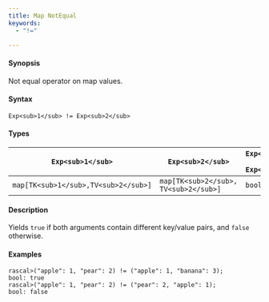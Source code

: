 ```yaml
---
title: Map NotEqual
keywords:
  - "!="

---
```


#### Synopsis

Not equal operator on map values.

#### Syntax

`Exp<sub>1</sub> != Exp<sub>2</sub>`

#### Types

| `Exp<sub>1</sub>`            |  `Exp<sub>2</sub>`             | `Exp<sub>1</sub> != Exp<sub>2</sub>`  |
| --- | --- | --- |
| `map[TK<sub>1</sub>,TV<sub>2</sub>]` |  `map[TK<sub>2</sub>, TV<sub>2</sub>]` | `bool`                |


#### Description

Yields `true` if both arguments contain different key/value pairs, and `false` otherwise.

#### Examples


```rascal-shell
rascal>("apple": 1, "pear": 2) != ("apple": 1, "banana": 3);
bool: true
rascal>("apple": 1, "pear": 2) != ("pear": 2, "apple": 1);
bool: false
```


